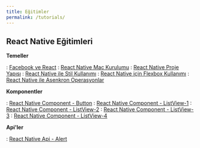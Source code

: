 ```yaml
---
title: Eğitimler
permalink: /tutorials/
---
```

## React Native Eğitimleri

**Temeller**

:   [Facebook ve React](https://egemenmede.github.io/2015-12-06/facebook-ve-react/)
:   [React Native Mac Kurulumu](https://egemenmede.github.io/2017-01-08/react-native-mac-kurulumu/)
:   [React Native Proje Yapısı](https://egemenmede.github.io/2017-01-08/react-native-proje-yapisi/)
:   [React Native ile Stil Kullanımı](https://egemenmede.github.io/2017-01-08/react-native-ile-stil-kullanimi/)
:   [React Native için Flexbox Kullanımı](https://egemenmede.github.io/2017-01-08/react-native-icin-flexbox-kullanimi/)
:   [React Native ile Asenkron Operasyonlar](https://egemenmede.github.io/2017-01-09-react-native-ile-asenkron-operasyonlar/)

**Komponentler**

:   [React Native Component - Button](https://egemenmede.github.io/2017-01-08/react-native-component-button/)
:   [React Native Component - ListView-1](https://egemenmede.github.io/2017-01-09/react-native-component-listview-1/)
:   [React Native Component - ListView-2](https://egemenmede.github.io/2017-01-09/react-native-component-listview-2/)
:   [React Native Component - ListView-3](https://egemenmede.github.io/2017-01-09/react-native-component-listview-3/)
:   [React Native Component - ListView-4](https://egemenmede.github.io/2017-01-09/react-native-component-listview-4/)

**Api'ler**

:   [React Native Api - Alert](https://egemenmede.github.io/2017-01-08/react-native-api-alert/)